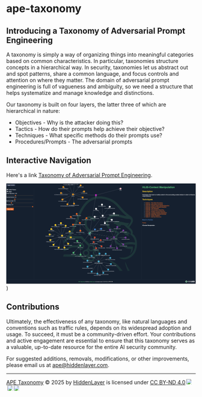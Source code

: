 # ape-taxonomy

## Introducing a Taxonomy of Adversarial Prompt Engineering
A taxonomy is simply a way of organizing things into meaningful categories based on common characteristics. In particular, taxonomies structure concepts in a hierarchical way. In security, taxonomies let us abstract out and spot patterns, share a common language, and focus controls and attention on where they matter. The domain of adversarial prompt engineering is full of vagueness and ambiguity, so we need a structure that helps systematize and manage knowledge and distinctions.

Our taxonomy is built on four layers, the latter three of which are hierarchical in nature:
- Objectives - Why is the attacker doing this?
- Tactics - How do their prompts help achieve their objective?
- Techniques - What specific methods do their prompts use?
- Procedures/Prompts - The adversarial prompts

## Interactive Navigation
Here's a link [Taxonomy of Adversarial Prompt Engineering](https://hiddenlayerai.github.io/ape-taxonomy/graph.html).

![Screenshot1](https://github.com/hiddenlayerai/ape-taxonomy/blob/main/screenshots/Screenshot_1.png))


## Contributions
Ultimately, the effectiveness of any taxonomy, like natural languages and conventions such as traffic rules, depends on its widespread adoption and usage. To succeed, it must be a community-driven effort. Your contributions and active engagement are essential to ensure that this taxonomy serves as a valuable, up-to-date resource for the entire AI security community. 

For suggested additions, removals, modifications, or other improvements, please email us at [ape@hiddenlayer.com](mailto:ape@hiddenlayer.com).

***

<a href="https://github.com/hiddenlayerai/ape-taxonomy">APE Taxonomy</a> © 2025 by <a href="https://hiddenlayer.com">HiddenLayer</a> is licensed under <a href="https://creativecommons.org/licenses/by-nd/4.0/">CC BY-ND 4.0</a><img src="https://mirrors.creativecommons.org/presskit/icons/cc.svg" style="max-width: 1em;max-height:1em;margin-left: .2em;"><img src="https://mirrors.creativecommons.org/presskit/icons/by.svg" style="max-width: 1em;max-height:1em;margin-left: .2em;"><img src="https://mirrors.creativecommons.org/presskit/icons/nd.svg" style="max-width: 1em;max-height:1em;margin-left: .2em;">
